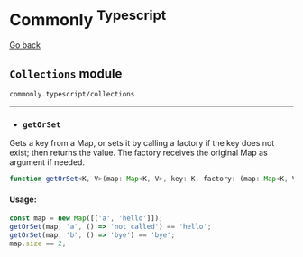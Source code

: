 Commonly <sup>Typescript</sup>
===

[Go back](./readme.md)

`Collections` module
---
`commonly.typescript/collections`

---

- ### `getOrSet`

Gets a key from a Map, or sets it by calling a factory if the key does not exist; then returns the value.
The factory receives the original Map as argument if needed.

```typescript
function getOrSet<K, V>(map: Map<K, V>, key: K, factory: (map: Map<K, V>) => V): V;
```

#### Usage:

```typescript
const map = new Map([['a', 'hello']]);
getOrSet(map, 'a', () => 'not called') == 'hello';
getOrSet(map, 'b', () => 'bye') == 'bye';
map.size == 2;
```
